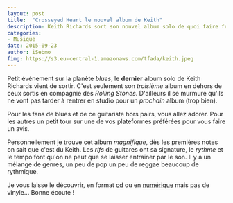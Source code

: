 ```yaml
---
layout: post
title:  "Crosseyed Heart le nouvel album de Keith"
description: Keith Richards sort son nouvel album solo de quoi faire frissonner les adeptes du blues. 
categories: 
- Musique
date: 2015-09-23
author: iSebmo
fimg: https://s3.eu-central-1.amazonaws.com/tfada/keith.jpeg
---
```


Petit événement sur la planète *blues*, le **dernier** album solo de Keith Richards vient de sortir. C'est seulement son *troisième* album en dehors de ceux sortis en compagnie des *Rolling Stones*. D'ailleurs il se murmure qu'ils ne vont pas tarder à rentrer en studio pour un *prochain* album (trop bien). 

Pour les fans de blues et de ce guitariste hors pairs, vous allez adorer. Pour les autres un petit tour sur une de vos plateformes préférées pour vous faire un avis. 

Personnellement je trouve cet album *magnifique*, dès les premières notes on sait que c'est du Keith. Les *rifs* de guitares  ont sa signature, le *rythme* et le tempo font qu'on ne peut que se laisser entraîner par le son. Il y a un mélange de genres, un peu de pop un peu de reggae beaucoup de rythmique. 

Je vous laisse le découvrir, en format [cd][cd] ou en [numérique][mp3] mais pas de vinyle... Bonne écoute !

[cd]: https://www.amazon.fr/dp/B010QDP8CA/?tag=tfadafr04-21
[mp3]: https://www.amazon.fr/dp/B011LPJ6IE/?tag=tfadafr04-21
